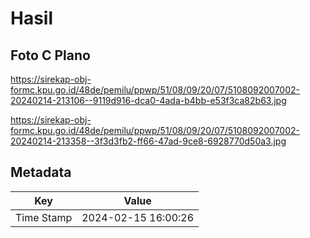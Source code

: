 # Hasil

## Foto C Plano

https://sirekap-obj-formc.kpu.go.id/48de/pemilu/ppwp/51/08/09/20/07/5108092007002-20240214-213106--9119d916-dca0-4ada-b4bb-e53f3ca82b63.jpg

https://sirekap-obj-formc.kpu.go.id/48de/pemilu/ppwp/51/08/09/20/07/5108092007002-20240214-213358--3f3d3fb2-ff66-47ad-9ce8-6928770d50a3.jpg


## Metadata

| Key        | Value               |
| ---------- | ------------------- |
| Time Stamp | 2024-02-15 16:00:26 |



